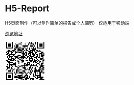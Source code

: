 # H5-Report
H5页面制作（可以制作简单的报告或个人简历）
仅适用于移动端

[浏览地址](https://jacecao.github.io/H5-Report/)

![img](./images/url_map.png)
